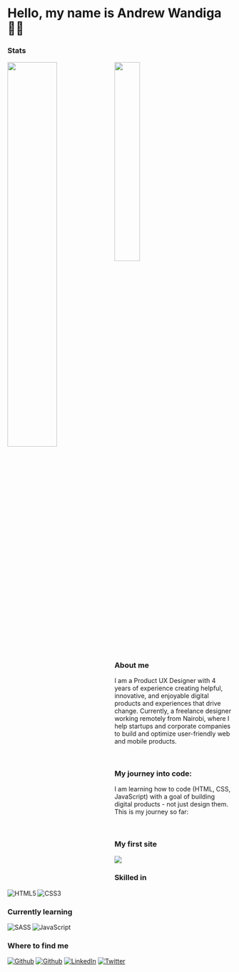 <h1>Hello, my name is Andrew Wandiga 👋🏾</h1>
<h3>Stats</h3>
<img width="47%" align="left" src="https://github-readme-streak-stats.herokuapp.com/?user=wandiga"/>
<img width="33.8%" src="https://github-readme-stats.vercel.app/api/top-langs/?username=wandiga&layout=compact)](https://github.com/wandiga/github-readme-stats"/>
<br>
<h3>About me</h3>
<p>I am a Product UX Designer with 4 years of experience creating helpful, innovative, and enjoyable digital products and experiences that drive change. Currently, a freelance designer working remotely from Nairobi, where I help startups and corporate companies to build and optimize user-friendly web and mobile products.</p>
<br>
<h3>My journey into code:</h3>
<p>I am learning how to code (HTML, CSS, JavaScript) with a goal of building digital products - not just design them. This is my journey so far:</p>
<br>
<h3>My first site</h3>
<img src="https://github-readme-stats.vercel.app/api/pin/?username=wandiga&amp;repo=mengesa-advocates-website&show_owner=true&href=https://github.com/wandiga/mengesa-advocates-website">
<br>
<h3>Skilled in</h3>
<img align="left" alt="HTML5" src="https://img.shields.io/badge/html5-%23E34F26.svg?style=for-the-badge&logo=html5&logoColor=white"/>
<img alt="CSS3" src="https://img.shields.io/badge/css3-%231572B6.svg?style=for-the-badge&logo=css3&logoColor=white"/>
<br>
<h3>Currently learning</h3>
<img alt="SASS" align="left" src="https://img.shields.io/badge/SASS-hotpink.svg?style=for-the-badge&logo=SASS&logoColor=white"/>
<img alt="JavaScript" src="https://img.shields.io/badge/javascript-%23323330.svg?style=for-the-badge&logo=javascript&logoColor=%23F7DF1E"/>
<br>
<h3>Where to find me</h3>
<a href="https://wandiga.com" target="_blank"><img alt="Github" src="https://img.shields.io/badge/Portfolio-%23000000.svg?style=for-the-badge&logo=firefox&logoColor=#FF7139" /></a>
<a href="https://github.com/wandiga" target="_blank"><img alt="Github" src="https://img.shields.io/badge/GitHub-%2312100E.svg?&style=for-the-badge&logo=Github&logoColor=white" /></a>
<a href="https://www.linkedin.com/in/wandiga/" target="_blank"><img alt="LinkedIn" src="https://img.shields.io/badge/linkedin-%230077B5.svg?&style=for-the-badge&logo=linkedin&logoColor=white" /></a>
<a href="https://twitter.com/andrew_wandiga" target="_blank"><img alt="Twitter" src="https://img.shields.io/badge/twitter-%231DA1F2.svg?&style=for-the-badge&logo=twitter&logoColor=white" /></a>
